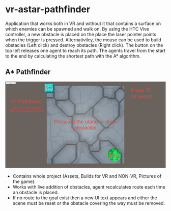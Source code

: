# vr-astar-pathfinder
Application that works both in VR and without it that contains a surface on which enemies can be spawned and walk on.
By using the HTC Vive controller, a new obstacle is placed on the place the laser pointer points when the trigger is pressed.
Alternativiley, the mouse can be used to build obstacles (Left click) and destroy obstacles (Right click).
The button on the top left releases one agent to reach its path.
The agents travel from the start to the end by calculating the shortest path with the A* algorithm.

## A* Pathfinder
![alt text](AStarPathfinder/Pictures/Main.png "Description goes here")

  * Contains whole project (Assets, Builds for VR and NON-VR, Pictures of the game).
  * Works with live addition of obstacles, agent recalculates route each time an obstacle is placed.
  * If no route to the goal exist then a new UI text appears and either the scene must be reset or the obstacle covering the way must be removed.
